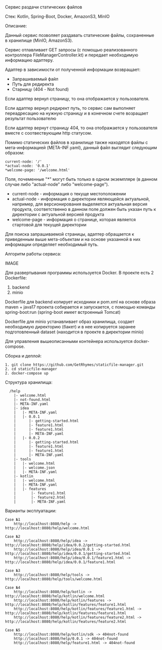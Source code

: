 Сервис раздачи статических файлов

Стек: Kotlin, Spring-Boot, Docker, AmazonS3, MinIO

Описание: 

Данный сервис позволяет раздавать статические файлы, сохраненные в хранилище (MinIO, AmazonS3).
    
Сервис отлавливает GET запросы (с помощью реализованного контроллера FileManagerController.kt) и передает необходимую информацию адаптеру. 
   
Адаптер в зависимости от полученной информации возвращает:
- Запрашиваемый файл 
- Путь для редиректа
- Старницу (404 - Not found)
   
Если адаптер вернул страницу, то она отображается у пользователя.

Если адаптер вернул редирект путь, то сервис сам выполняет переадресацию на нужную страницу и в конечном счете возращает результат пользователю
    
Если адаптер вернут страницу 404, то она отображается у пользователя вместе с соотвествующим http статусом.
    
Помимо статических файлов в хранилище также находятся файлы с мета-информацией (META-INF.yaml), данный файл выглядит следующим образом:
```
current-node: '/'
*actual-node: '0.0.1'
*welcome-page: '/welcome.html'
```
Поля, почеменные "*" могут быть только в одном экземпляре (в данном случае либо "actual-node" либо "welcome-page").

- current-node - информация о текуще местоположении 
- actual-node - информация о директории являющейся актуальной, например, для версионирования выделяется актуальная версия продукта, соответственно в данном поле должен быть указан путь к директории с актуальной версией продукта  
- welcome-page - информация о странице, которая является стартовой для текущей директории 

Для поиска запрашиваемой страницы, адаптер обращается к приведенным выше мета-объектам и на основе указанной в них информации определяет необходимый путь. 

Алгоритм работы сервиса:

IMAGE

Для развертывания программы используется Docker. В проекте есть 2 Dockerfile:
1. backend
2. minio

Dockerfile для backend копирует исходники и pom.xml на основе образа maven + java17 проекта собирается и запускается, с помощью команды spring-boot:run (spring-boot имеет встроенный Tomcat)

Dockerfile для minio устанавливает образ хранилища, создает необходимую директорию (бакет) и в нее копируется заранее подготовленный dataset (находится в проекте в директории minio)

Для управления вышеописанными контейнера используется docker-compose. 

Сборка и деплой:
```
1. git clone https://github.com/GetRhymes/staticfile-manager.git
2. cd staticfile-manager
2. docker-compose up
```

Структура хранилища:
```
  /help
    |- welcome.html
    |- not-found.html
    |- META-INF.yaml
    |- idea
    |   |- META-INF.yaml
    |   |- 0.0.1
    |      |- getting-started.html
    |      |- feature1.html
    |      |- feature1.html
    |      |- META-INF.yaml
    |   |- 0.0.2
    |      |- getting-started.html
    |      |- feature1.html
    |      |- feature1.html
    |      |- META-INF.yaml
    |- tools
    |   |- welcome.html
    |   |- welcome.json
    |   |- META-INF.yaml
    |- kotlin
    |   |- welcome.html
    |   |- META-INF.yaml
    |   |- features
    |       |- feature1.html
    |       |- feature2.html
    |       |- META-INF.yaml
```

Варианты эксплуатации:

    Case №1
        http://localhost:8080/help -> http://localhost:8080/help/welcome.html
    
    Case №2
        http://localhost:8080/help/idea -> http://localhost:8080/help/idea/0.0.2/getting-started.html
        http://localhost:8080/help/idea/0.0.1 -> http://localhost:8080/help/idea/0.0.1/getting-started.html
        http://localhost:8080/help/idea/0.0.1/feature1.html -> http://localhost:8080/help/idea/0.0.1/feature1.html

    Case №3
        http://localhost:8080/help/tools -> http://localhost:8080/help/tools/welcome.html

    Case №4
        http://localhost:8080/help/kotlin -> http://localhost:8080/help/kotlin/welcome.html
        http://localhost:8080/help/kotlin/features -> http://localhost:8080/help/kotlin/features/feature1.html
        http://localhost:8080/help/kotlin/features/feature1.html -> http://localhost:8080/help/kotlin/features/feature1.html
        http://localhost:8080/help/kotlin/features/feature2.html -> http://localhost:8080/help/kotlin/features/feature2.html
    
    Case №5
        http://localhost:8080/help/kotlin/sdk -> 404not-found
        http://localhost:8080/help/0.0.1 -> 404not-found
        http://localhost:8080/help/feature1.html -> 404not-found
